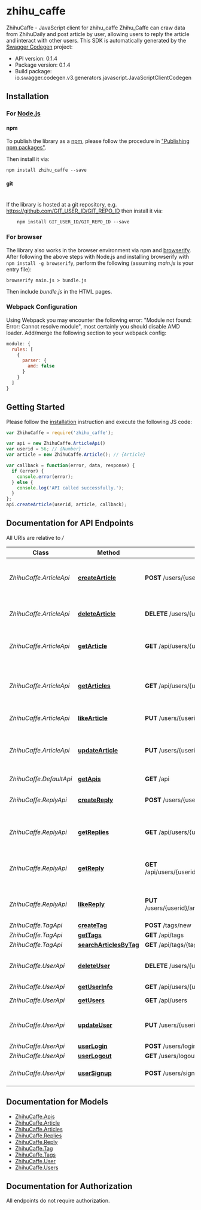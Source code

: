 # zhihu_caffe

ZhihuCaffe - JavaScript client for zhihu_caffe
Zhihu_Caffe can craw data from ZhihuDaily and post article by user,  allowing users to reply the article and interact with other users.
This SDK is automatically generated by the [Swagger Codegen](https://github.com/swagger-api/swagger-codegen) project:

- API version: 0.1.4
- Package version: 0.1.4
- Build package: io.swagger.codegen.v3.generators.javascript.JavaScriptClientCodegen

## Installation

### For [Node.js](https://nodejs.org/)

#### npm

To publish the library as a [npm](https://www.npmjs.com/),
please follow the procedure in ["Publishing npm packages"](https://docs.npmjs.com/getting-started/publishing-npm-packages).

Then install it via:

```shell
npm install zhihu_caffe --save
```

#### git
#
If the library is hosted at a git repository, e.g.
https://github.com/GIT_USER_ID/GIT_REPO_ID
then install it via:

```shell
    npm install GIT_USER_ID/GIT_REPO_ID --save
```

### For browser

The library also works in the browser environment via npm and [browserify](http://browserify.org/). After following
the above steps with Node.js and installing browserify with `npm install -g browserify`,
perform the following (assuming *main.js* is your entry file):

```shell
browserify main.js > bundle.js
```

Then include *bundle.js* in the HTML pages.

### Webpack Configuration

Using Webpack you may encounter the following error: "Module not found: Error:
Cannot resolve module", most certainly you should disable AMD loader. Add/merge
the following section to your webpack config:

```javascript
module: {
  rules: [
    {
      parser: {
        amd: false
      }
    }
  ]
}
```

## Getting Started

Please follow the [installation](#installation) instruction and execute the following JS code:

```javascript
var ZhihuCaffe = require('zhihu_caffe');

var api = new ZhihuCaffe.ArticleApi()
var userid = 56; // {Number} 
var article = new ZhihuCaffe.Article(); // {Article} 

var callback = function(error, data, response) {
  if (error) {
    console.error(error);
  } else {
    console.log('API called successfully.');
  }
};
api.createArticle(userid, article, callback);
```

## Documentation for API Endpoints

All URIs are relative to */*

Class | Method | HTTP request | Description
------------ | ------------- | ------------- | -------------
*ZhihuCaffe.ArticleApi* | [**createArticle**](docs/ArticleApi.md#createArticle) | **POST** /users/{userid}/articles/new | create an article by a user with specified userid
*ZhihuCaffe.ArticleApi* | [**deleteArticle**](docs/ArticleApi.md#deleteArticle) | **DELETE** /users/{userid}/articles/{articleid} | delete an article by userid and article id
*ZhihuCaffe.ArticleApi* | [**getArticle**](docs/ArticleApi.md#getArticle) | **GET** /api/users/{userid}/articles/{articleid} | get article by specified article id
*ZhihuCaffe.ArticleApi* | [**getArticles**](docs/ArticleApi.md#getArticles) | **GET** /api/users/{userid}/articles | get articles list written by a user with specified user id
*ZhihuCaffe.ArticleApi* | [**likeArticle**](docs/ArticleApi.md#likeArticle) | **PUT** /users/{userid}/articles/{articleid}/like | like an article
*ZhihuCaffe.ArticleApi* | [**updateArticle**](docs/ArticleApi.md#updateArticle) | **PUT** /users/{userid}/articles/{articleid} | update an existed article info by userid and article id
*ZhihuCaffe.DefaultApi* | [**getApis**](docs/DefaultApi.md#getApis) | **GET** /api | get apis list
*ZhihuCaffe.ReplyApi* | [**createReply**](docs/ReplyApi.md#createReply) | **POST** /users/{userid}/articles/{articleid}/replies/new | create an reply in a specified article
*ZhihuCaffe.ReplyApi* | [**getReplies**](docs/ReplyApi.md#getReplies) | **GET** /api/users/{userid}/articles/{articleid}/replies | get replies list in a specified article
*ZhihuCaffe.ReplyApi* | [**getReply**](docs/ReplyApi.md#getReply) | **GET** /api/users/{userid}/articles/{articleid}/replies/{replyid} | get a reply with reply id in a specified article
*ZhihuCaffe.ReplyApi* | [**likeReply**](docs/ReplyApi.md#likeReply) | **PUT** /users/{userid}/articles/{articleid}/replies/{replyid}/like | like a reply in a specified article
*ZhihuCaffe.TagApi* | [**createTag**](docs/TagApi.md#createTag) | **POST** /tags/new | 
*ZhihuCaffe.TagApi* | [**getTags**](docs/TagApi.md#getTags) | **GET** /api/tags | get tag list
*ZhihuCaffe.TagApi* | [**searchArticlesByTag**](docs/TagApi.md#searchArticlesByTag) | **GET** /api/tags/{tagname}/articles | 
*ZhihuCaffe.UserApi* | [**deleteUser**](docs/UserApi.md#deleteUser) | **DELETE** /users/{userid} | delete an existed user by userid
*ZhihuCaffe.UserApi* | [**getUserInfo**](docs/UserApi.md#getUserInfo) | **GET** /api/users/{userid} | 
*ZhihuCaffe.UserApi* | [**getUsers**](docs/UserApi.md#getUsers) | **GET** /api/users | get users list
*ZhihuCaffe.UserApi* | [**updateUser**](docs/UserApi.md#updateUser) | **PUT** /users/{userid} | update an existed user info by userid
*ZhihuCaffe.UserApi* | [**userLogin**](docs/UserApi.md#userLogin) | **POST** /users/login | 
*ZhihuCaffe.UserApi* | [**userLogout**](docs/UserApi.md#userLogout) | **GET** /users/logout | 
*ZhihuCaffe.UserApi* | [**userSignup**](docs/UserApi.md#userSignup) | **POST** /users/signup | create a user in sign up page

## Documentation for Models

 - [ZhihuCaffe.Apis](docs/Apis.md)
 - [ZhihuCaffe.Article](docs/Article.md)
 - [ZhihuCaffe.Articles](docs/Articles.md)
 - [ZhihuCaffe.Replies](docs/Replies.md)
 - [ZhihuCaffe.Reply](docs/Reply.md)
 - [ZhihuCaffe.Tag](docs/Tag.md)
 - [ZhihuCaffe.Tags](docs/Tags.md)
 - [ZhihuCaffe.User](docs/User.md)
 - [ZhihuCaffe.Users](docs/Users.md)

## Documentation for Authorization

 All endpoints do not require authorization.

